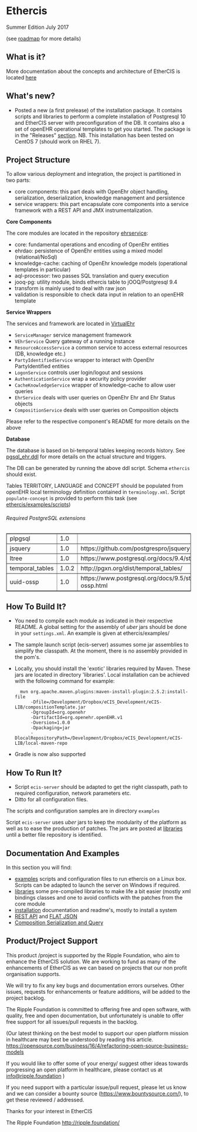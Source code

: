 Ethercis
========

Summer Edition July 2017 

(see [roadmap](https://github.com/ethercis/ethercis/blob/master/ethercis-roadmap.md) for more details)

What is it?
-----------

More documentation about the concepts and architecture of EtherCIS is located [here](http://docs.ethercis.org/)

What's new?
-----------
- Posted a new (a first prelease) of the installation package. It contains scripts and libraries to perform a complete installation of Postgresql 10 and EtherCIS server with preconfiguration of the DB. It contains also a set of openEHR operational templates to get you started. The package is in the "Releases" [section](https://github.com/ethercis/ethercis/releases/tag/v1.1.0-beta). NB. This installation has been tested on CentOS 7 (should work on RHEL 7).

Project Structure
---
To allow various deployment and integration, the project is partitioned in two parts:

- core components: this part deals with OpenEhr object handling, serialization, deserialization, knowledge management and persistence
- service wrappers: this part encapsulate core components into a service framework with a REST API and JMX instrumentalization.

**Core Components**

The core modules are located in the repository [ehrservice](https://github.com/ethercis/ehrservice):

- core: fundamental operations and encoding of OpenEhr entities
- ehrdao: persistence of OpenEhr entities using a mixed model (relational/NoSql)
- knowledge-cache: caching of OpenEhr knowledge models (operational templates in particular)
- aql-processor: two passes SQL translation and query execution
- jooq-pg: utility module, binds ethercis table to jOOQ/Postgresql 9.4
- transform is mainly used to deal with raw json
- validation is responsible to check data input in relation to an openEHR template

**Service Wrappers**

The services and framework are located in [VirtualEhr](https://github.com/ethercis/VirtualEhr)

- `ServiceManager` service management framework
- `VEhrService` Query gateway of a running instance
- `ResourceAccessService` a common service to access external resources (DB, knowledge etc.)
- `PartyIdentifiedService` wrapper to interact with OpenEhr PartyIdentified entities
- `LogonService` controls user login/logout and sessions
- `AuthenticationService` wrap a security policy provider
- `CacheKnowledgeService` wrapper of knowledge-cache to allow user queries
- `EhrService` deals with user queries on OpenEhr Ehr and Ehr Status objects
- `CompositionService` deals with user queries on Composition objects

Please refer to the respective component's README for more details on the above

**Database**

The database is based on bi-temporal tables keeping records history. See [pgsql_ehr.ddl](https://github.com/ethercis/ehrservice/blob/remote-github/ehrdao/resources/ddls/pgsql_ehr.ddl) for more details on the actual structure and triggers.

The DB can be generated by running the above ddl script. Schema `ethercis` should exist.

Tables TERRITORY, LANGUAGE and CONCEPT should be populated from openEHR local terminology definition contained in `terminology.xml`. Script `populate-concept` is provided to perform this task (see [ethercis/examples/scripts](https://github.com/ethercis/ethercis/tree/master/examples))

###### Required PostgreSQL extensions

<html>
<body>
<table border="1" style="border-collapse:collapse">
<tr><td>plpgsql</td><td>1.0</td><td></td></tr>
<tr><td>jsquery</td><td>1.0</td><td>https://github.com/postgrespro/jsquery</td></tr>
<tr><td>ltree</td><td>1.0</td><td>https://www.postgresql.org/docs/9.4/static/ltree.html</td></tr>
<tr><td>temporal_tables</td><td>1.0.2</td><td>http://pgxn.org/dist/temporal_tables/</td></tr>
<tr><td>uuid-ossp</td><td>1.0</td><td>https://www.postgresql.org/docs/9.5/static/uuid-ossp.html</td></tr>
</table>
</body>
</html>

How To Build It?
----------------
- You need to compile each module as indicated in their respective README. A global setting for the assembly of *uber* jars should be done in your `settings.xml`. An example is given at ethercis/examples/
- The sample launch script (ecis-server) assumes some jar assemblies to simplify the classpath. At the moment, there is no assembly provided in the pom's.
- Locally, you should install the 'exotic' libraries required by Maven. These jars are located in directory 'libraries'. Local installation can be achieved with the following command for example:

		mvn org.apache.maven.plugins:maven-install-plugin:2.5.2:install-file  
		    -Dfile=/Development/Dropbox/eCIS_Development/eCIS-LIB/compositionTemplate.jar 
		    -DgroupId=org.openehr 
		    -DartifactId=org.openehr.openEHR.v1 
		    -Dversion=1.0.0 
		    -Dpackaging=jar 
		    -DlocalRepositoryPath=/Development/Dropbox/eCIS_Development/eCIS-LIB/local-maven-repo

- Gradle is now also supported

## How To Run It?

- Script `ecis-server` should be adapted to get the right classpath, path to required configuration, network parameters etc.
- Ditto for all configuration files.

The scripts and configuration samples are in directory `examples` 

Script `ecis-server` uses *uber* jars to keep the modularity of the platform as well as to ease the production of patches. The jars are posted at [libraries](https://github.com/ethercis/ethercis/tree/master/libraries) until a better file repository is identified.

Documentation And Examples
-

In this section you will find:

- [examples](https://github.com/ethercis/ethercis/tree/master/examples) scripts and configuration files to run ethercis on a Linux box. Scripts can be adapted to launch the server on  Windows if required.
- [libraries](https://github.com/ethercis/ethercis/tree/master/libraries) some pre-compiled libraries to make life a bit easier (mostly xml bindings classes and one to avoid conflicts with the patches from the core module
- [installation](https://github.com/ethercis/ethercis/tree/master/installation) documentation and readme's, mostly to install a system
- [REST API](https://github.com/ethercis/ethercis/blob/master/doc/rest%20api.md) and [FLAT JSON](https://github.com/ethercis/ethercis/blob/master/doc/flat%20json.md)
- [Composition Serialization and Query](https://github.com/ethercis/ethercis/blob/master/doc/serialization.md)


## Product/Project Support
This product /project is supported by the Ripple Foundation, who aim to enhance the EtherCIS solution. 
We are working to fund as many of the enhancements of EtherCIS as we can based on projects that our non profit organisation supports.

We will try to fix any key bugs and documentation errors ourselves. Other issues, requests for enhancements or feature additions, will be added to the project backlog.

The Ripple Foundation is committed to offering free and open software, with quality, free and open documentation, but unfortunately is unable to offer free support for all issues/pull requests in the backlog.

(Our latest thinking on the best model to support our open platform mission in healthcare may best be understood by reading this article. https://opensource.com/business/16/4/refactoring-open-source-business-models

If you would like to offer some of your energy/ suggest other ideas towards progressing an open platform in healthcare, please contact us at info@ripple.foundation )

If you need support with a particular issue/pull request, please let us know and we can consider a bounty source (https://www.bountysource.com/), to get these reviewed / addressed.

Thanks for your interest in EtherCIS

The Ripple Foundation
http://ripple.foundation/
 

